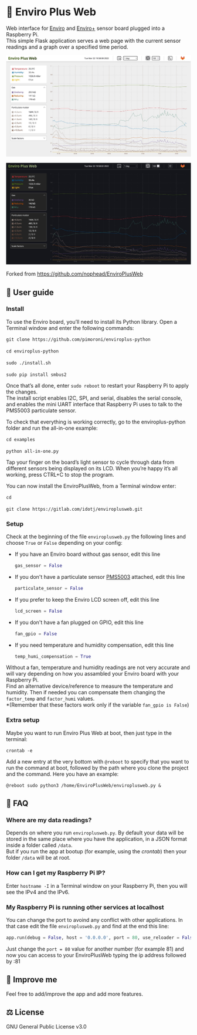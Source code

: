 # 🌿 Enviro Plus Web

Web interface for [Enviro](https://shop.pimoroni.com/products/enviro?variant=31155658489939) and [Enviro+](https://shop.pimoroni.com/products/enviro?variant=31155658457171) sensor board plugged into a Raspberry Pi.  
This simple Flask application serves a web page with the current sensor readings and a graph over a specified time period.

![Screenshot](screenshot-lightTheme.jpg)

![Screenshot](screenshot-darkTheme.jpg)

Forked from <https://github.com/nophead/EnviroPlusWeb>

## 📖 User guide

### Install

To use the Enviro board, you’ll need to install its Python library. Open a Terminal window and enter the following commands:

```console
git clone https://github.com/pimoroni/enviroplus-python

cd enviroplus-python

sudo ./install.sh

sudo pip install smbus2
```

Once that’s all done, enter `sudo reboot` to restart your Raspberry Pi to apply the changes.  
The install script enables I2C, SPI, and serial, disables the serial console, and enables the mini UART interface that Raspberry Pi uses to talk to the PMS5003 particulate sensor.

To check that everything is working correctly, go to the enviroplus-python folder and run the all-in-one example:

```console
cd examples

python all-in-one.py
```

Tap your finger on the board’s light sensor to cycle through data from different sensors being displayed on its LCD. When you’re happy it’s all working, press CTRL+C to stop the program.

You can now install the EnviroPlusWeb, from a Terminal window enter:

```console
cd

git clone https://gitlab.com/idotj/enviroplusweb.git
```

### Setup

Check at the beginning of the file `enviroplusweb.py` the following lines and choose `True` or `False` depending on your config:

- If you have an Enviro board without gas sensor, edit this line

  ```python
  gas_sensor = False
  ```

- If you don't have a particulate sensor [PMS5003](https://shop.pimoroni.com/products/pms5003-particulate-matter-sensor-with-cable?variant=29075640352851) attached, edit this line

  ```python
  particulate_sensor = False
  ```

- If you prefer to keep the Enviro LCD screen off, edit this line

  ```python
  lcd_screen = False
  ```

- If you don't have a fan plugged on GPIO, edit this line

  ```python
  fan_gpio = False
  ```

- If you need temperature and humidity compensation, edit this line

  ```python
  temp_humi_compensation = True
  ```

Without a fan, temperature and humidity readings are not very accurate and will vary depending on how you assambled your Enviro board with your Raspberry Pi.  
Find an alternative device/reference to measure the temperature and humidity. Then if needed you can compensate them changing the `factor_temp` and `factor_humi` values.  
\*(Remember that these factors work only if the variable `fan_gpio is False`)

### Extra setup

Maybe you want to run Enviro Plus Web at boot, then just type in the terminal:

```console
crontab -e
```

Add a new entry at the very bottom with `@reboot` to specify that you want to run the command at boot, followed by the path where you clone the project and the command. Here you have an example:

```console
@reboot sudo python3 /home/EnviroPlusWeb/enviroplusweb.py &
```

## 💬 FAQ

### Where are my data readings?

Depends on where you run `enviroplusweb.py`. By default your data will be stored in the same place where you have the application, in a JSON format inside a folder called `/data`.  
But if you run the app at bootup (for example, using the _crontab_) then your folder `/data` will be at root.

### How can I get my Raspberry Pi IP?

Enter `hostname -I` in a Terminal window on your Raspberry Pi, then you will see the IPv4 and the IPv6.

### My Raspberry Pi is running other services at localhost

You can change the port to avoind any conflict with other applications. In that case edit the file `enviroplusweb.py` and find at the end this line:

```python
app.run(debug = False, host = '0.0.0.0', port = 80, use_reloader = False)
```

Just change the `port = 80` value for another number (for example 81) and now you can access to your EnviroPlusWeb typing the ip address followed by :81

## 🚀 Improve me

Feel free to add/improve the app and add more features.

## ⚖️ License

GNU General Public License v3.0
